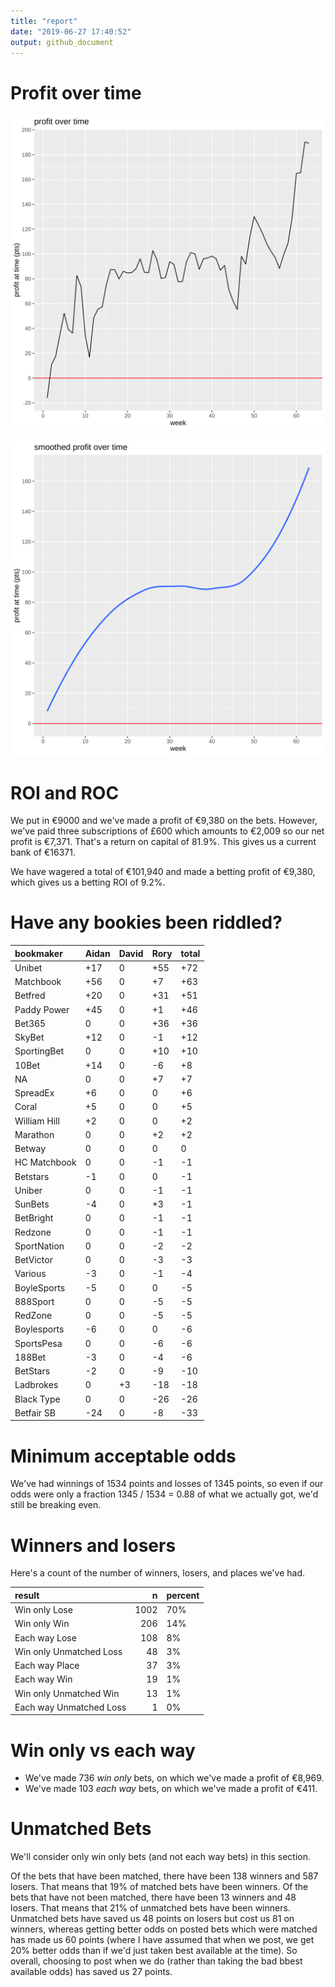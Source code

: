 ```yaml
---
title: "report"
date: "2019-06-27 17:40:52"
output: github_document
---
```




# Profit over time

![plot of chunk profit-over-time](figure/profit-over-time-1.png)

![plot of chunk profit-over-time-smooth](figure/profit-over-time-smooth-1.png)


# ROI and ROC



We put in €9000 and we've made a profit of €9,380 on the bets. However, we've paid three subscriptions of £600 which amounts to €2,009 so our net profit is €7,371. That's a return on capital of 81.9%. This gives us a current bank of €16371.

We have wagered a total of €101,940 and made a betting profit of €9,380, which gives us a betting ROI of 9.2%.


# Have any bookies been riddled?


|bookmaker    |Aidan |David |Rory |total |
|:------------|:-----|:-----|:----|:-----|
|Unibet       |+17   |0     |+55  |+72   |
|Matchbook    |+56   |0     |+7   |+63   |
|Betfred      |+20   |0     |+31  |+51   |
|Paddy Power  |+45   |0     |+1   |+46   |
|Bet365       |0     |0     |+36  |+36   |
|SkyBet       |+12   |0     |-1   |+12   |
|SportingBet  |0     |0     |+10  |+10   |
|10Bet        |+14   |0     |-6   |+8    |
|NA           |0     |0     |+7   |+7    |
|SpreadEx     |+6    |0     |0    |+6    |
|Coral        |+5    |0     |0    |+5    |
|William Hill |+2    |0     |0    |+2    |
|Marathon     |0     |0     |+2   |+2    |
|Betway       |0     |0     |0    |0     |
|HC Matchbook |0     |0     |-1   |-1    |
|Betstars     |-1    |0     |0    |-1    |
|Uniber       |0     |0     |-1   |-1    |
|SunBets      |-4    |0     |+3   |-1    |
|BetBright    |0     |0     |-1   |-1    |
|Redzone      |0     |0     |-1   |-1    |
|SportNation  |0     |0     |-2   |-2    |
|BetVictor    |0     |0     |-3   |-3    |
|Various      |-3    |0     |-1   |-4    |
|BoyleSports  |-5    |0     |0    |-5    |
|888Sport     |0     |0     |-5   |-5    |
|RedZone      |0     |0     |-5   |-5    |
|Boylesports  |-6    |0     |0    |-6    |
|SportsPesa   |0     |0     |-6   |-6    |
|188Bet       |-3    |0     |-4   |-6    |
|BetStars     |-2    |0     |-9   |-10   |
|Ladbrokes    |0     |+3    |-18  |-18   |
|Black Type   |0     |0     |-26  |-26   |
|Betfair SB   |-24   |0     |-8   |-33   |


# Minimum acceptable odds



We've had winnings of 1534 points and losses of 1345 points, so even if our odds were only a fraction 1345 / 1534 = 0.88 of what we actually got, we'd still be breaking even.


# Winners and losers

Here's a count of the number of winners, losers, and places we've had.


|result                  |    n|percent |
|:-----------------------|----:|:-------|
|Win only Lose           | 1002|70%     |
|Win only Win            |  206|14%     |
|Each way Lose           |  108|8%      |
|Win only Unmatched Loss |   48|3%      |
|Each way Place          |   37|3%      |
|Each way Win            |   19|1%      |
|Win only Unmatched Win  |   13|1%      |
|Each way Unmatched Loss |    1|0%      |


# Win only vs each way



* We've made 736 _win only_ bets, on which we've made a profit of €8,969. 
* We've made 103 _each way_ bets, on which we've made a profit of €411.


# Unmatched Bets



We'll consider only win only bets (and not each way bets) in this section.

Of the bets that have been matched, there have been 138 winners and 587 losers. That means that 19% of matched bets have been winners. Of the bets that have not been matched, there have been 13 winners and 48 losers. That means that 21% of unmatched bets have been winners. Unmatched bets have saved us 48 points on losers but cost us 81 on winners, whereas getting better odds on posted bets which were matched has made us 60 points (where I have assumed that when we post, we get 20% better odds than if we'd just taken best available at the time). So overall, choosing to post when we do (rather than taking the bad bbest available odds) has saved us 27 points.

